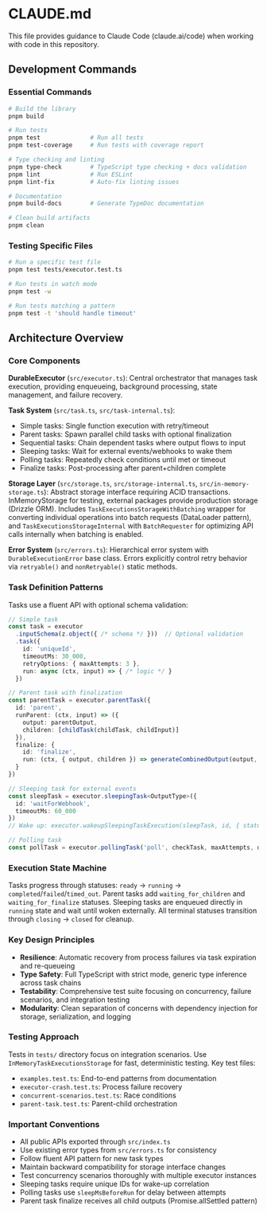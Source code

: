 # CLAUDE.md

This file provides guidance to Claude Code (claude.ai/code) when working with code in this repository.

## Development Commands

### Essential Commands

```bash
# Build the library
pnpm build

# Run tests
pnpm test              # Run all tests
pnpm test-coverage     # Run tests with coverage report

# Type checking and linting
pnpm type-check        # TypeScript type checking + docs validation
pnpm lint              # Run ESLint
pnpm lint-fix          # Auto-fix linting issues

# Documentation
pnpm build-docs        # Generate TypeDoc documentation

# Clean build artifacts
pnpm clean
```

### Testing Specific Files

```bash
# Run a specific test file
pnpm test tests/executor.test.ts

# Run tests in watch mode
pnpm test -w

# Run tests matching a pattern
pnpm test -t 'should handle timeout'
```

## Architecture Overview

### Core Components

**DurableExecutor** (`src/executor.ts`): Central orchestrator that manages task execution, providing enqueueing, background processing, state management, and failure recovery.

**Task System** (`src/task.ts`, `src/task-internal.ts`):

- Simple tasks: Single function execution with retry/timeout
- Parent tasks: Spawn parallel child tasks with optional finalization
- Sequential tasks: Chain dependent tasks where output flows to input
- Sleeping tasks: Wait for external events/webhooks to wake them
- Polling tasks: Repeatedly check conditions until met or timeout
- Finalize tasks: Post-processing after parent+children complete

**Storage Layer** (`src/storage.ts`, `src/storage-internal.ts`, `src/in-memory-storage.ts`): Abstract storage interface requiring ACID transactions. InMemoryStorage for testing, external packages provide production storage (Drizzle ORM). Includes `TaskExecutionsStorageWithBatching` wrapper for converting individual operations into batch requests (DataLoader pattern), and `TaskExecutionsStorageInternal` with `BatchRequester` for optimizing API calls internally when batching is enabled.

**Error System** (`src/errors.ts`): Hierarchical error system with `DurableExecutionError` base class. Errors explicitly control retry behavior via `retryable()` and `nonRetryable()` static methods.

### Task Definition Patterns

Tasks use a fluent API with optional schema validation:

```ts
// Simple task
const task = executor
  .inputSchema(z.object({ /* schema */ }))  // Optional validation
  .task({
    id: 'uniqueId',
    timeoutMs: 30_000,
    retryOptions: { maxAttempts: 3 },
    run: async (ctx, input) => { /* logic */ }
  })

// Parent task with finalization
const parentTask = executor.parentTask({
  id: 'parent',
  runParent: (ctx, input) => ({
    output: parentOutput,
    children: [childTask(childTask, childInput)]
  }),
  finalize: {
    id: 'finalize',
    run: (ctx, { output, children }) => generateCombinedOutput(output, children)
  }
})

// Sleeping task for external events
const sleepTask = executor.sleepingTask<OutputType>({
  id: 'waitForWebhook',
  timeoutMs: 60_000
})
// Wake up: executor.wakeupSleepingTaskExecution(sleepTask, id, { status: 'completed', output })

// Polling task
const pollTask = executor.pollingTask('poll', checkTask, maxAttempts, delayMs)
```

### Execution State Machine

Tasks progress through statuses: `ready` → `running` → `completed`/`failed`/`timed_out`. Parent tasks add `waiting_for_children` and `waiting_for_finalize` statuses. Sleeping tasks are enqueued directly in `running` state and wait until woken externally. All terminal statuses transition through `closing` → `closed` for cleanup.

### Key Design Principles

- **Resilience**: Automatic recovery from process failures via task expiration and re-queueing
- **Type Safety**: Full TypeScript with strict mode, generic type inference across task chains
- **Testability**: Comprehensive test suite focusing on concurrency, failure scenarios, and integration testing
- **Modularity**: Clean separation of concerns with dependency injection for storage, serialization, and logging

### Testing Approach

Tests in `tests/` directory focus on integration scenarios. Use `InMemoryTaskExecutionsStorage` for fast, deterministic testing. Key test files:

- `examples.test.ts`: End-to-end patterns from documentation
- `executor-crash.test.ts`: Process failure recovery
- `concurrent-scenarios.test.ts`: Race conditions
- `parent-task.test.ts`: Parent-child orchestration

### Important Conventions

- All public APIs exported through `src/index.ts`
- Use existing error types from `src/errors.ts` for consistency
- Follow fluent API pattern for new task types
- Maintain backward compatibility for storage interface changes
- Test concurrency scenarios thoroughly with multiple executor instances
- Sleeping tasks require unique IDs for wake-up correlation
- Polling tasks use `sleepMsBeforeRun` for delay between attempts
- Parent task finalize receives all child outputs (Promise.allSettled pattern)
